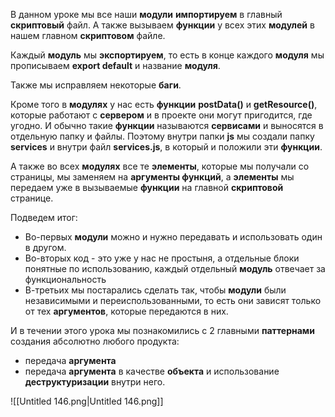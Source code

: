 В данном уроке мы все наши **модули** **импортируем** в главный **скриптовый** файл. А также вызываем **функции** у всех этих **модулей** в нашем главном **скриптовом** файле.

Каждый **модуль** мы **экспортируем**, то есть в конце каждого **модуля** мы прописываем **export default** и название **модуля**.

Также мы исправляем некоторые **баги**.

Кроме того в **модулях** у нас есть **функции** **postData()** и **getResource()**, которые работают с **сервером** и в проекте они могут пригодится, где угодно. И обычно такие **функции** называются **сервисами** и выносятся в отдельную папку и файлы. Поэтому внутри папки **js** мы создали папку **services** и внутри файл **services.js**, в который и положили эти **функции**.

А также во всех **модулях** все те **элементы**, которые мы получали со страницы, мы заменяем на **аргументы функций**, а **элементы** мы передаем уже в вызываемые **функции** на главной **скриптовой** странице.

Подведем итог:

- Во-первых **модули** можно и нужно передавать и использовать один в другом.
- Во-вторых код - это уже у нас не простыня, а отдельные блоки понятные по использованию, каждый отдельный **модуль** отвечает за функциональность
- В-третьих мы постарались сделать так, чтобы **модули** были независимыми и переиспользованными, то есть они зависят только от тех **аргументов**, которые передаются в них.

И в течении этого урока мы познакомились с 2 главными **паттернами** создания абсолютно любого продукта:

- передача **аргумента**
- передача **аргумента** в качестве **объекта** и использование **деструктуризации** внутри него.

![[Untitled 146.png|Untitled 146.png]]